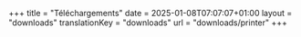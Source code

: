 +++
title = "Téléchargements"
date = 2025-01-08T07:07:07+01:00
layout = "downloads"
translationKey = "downloads"
url = "downloads/printer"
+++

